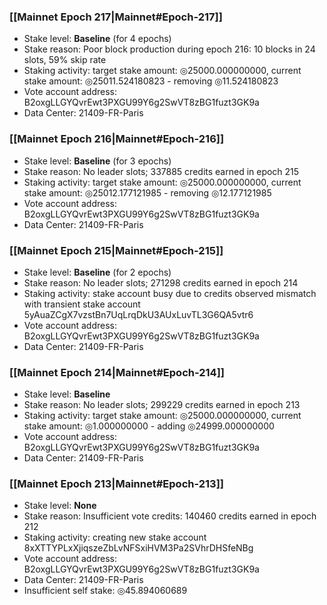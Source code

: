 ### [[Mainnet Epoch 217|Mainnet#Epoch-217]]
* Stake level: **Baseline** (for 4 epochs)
* Stake reason: Poor block production during epoch 216: 10 blocks in 24 slots, 59% skip rate
* Staking activity: target stake amount: ◎25000.000000000, current stake amount: ◎25011.524180823 - removing ◎11.524180823
* Vote account address: B2oxgLLGYQvrEwt3PXGU99Y6g2SwVT8zBG1fuzt3GK9a
* Data Center: 21409-FR-Paris
### [[Mainnet Epoch 216|Mainnet#Epoch-216]]
* Stake level: **Baseline** (for 3 epochs)
* Stake reason: No leader slots; 337885 credits earned in epoch 215
* Staking activity: target stake amount: ◎25000.000000000, current stake amount: ◎25012.177121985 - removing ◎12.177121985
* Vote account address: B2oxgLLGYQvrEwt3PXGU99Y6g2SwVT8zBG1fuzt3GK9a
* Data Center: 21409-FR-Paris
### [[Mainnet Epoch 215|Mainnet#Epoch-215]]
* Stake level: **Baseline** (for 2 epochs)
* Stake reason: No leader slots; 271298 credits earned in epoch 214
* Staking activity: stake account busy due to credits observed mismatch with transient stake account 5yAuaZCgX7vzstBn7UqLrqDkU3AUxLuvTL3G6QA5vtr6
* Vote account address: B2oxgLLGYQvrEwt3PXGU99Y6g2SwVT8zBG1fuzt3GK9a
* Data Center: 21409-FR-Paris
### [[Mainnet Epoch 214|Mainnet#Epoch-214]]
* Stake level: **Baseline**
* Stake reason: No leader slots; 299229 credits earned in epoch 213
* Staking activity: target stake amount: ◎25000.000000000, current stake amount: ◎1.000000000 - adding ◎24999.000000000
* Vote account address: B2oxgLLGYQvrEwt3PXGU99Y6g2SwVT8zBG1fuzt3GK9a
* Data Center: 21409-FR-Paris
### [[Mainnet Epoch 213|Mainnet#Epoch-213]]
* Stake level: **None**
* Stake reason: Insufficient vote credits: 140460 credits earned in epoch 212
* Staking activity: creating new stake account 8xXTTYPLxXjiqszeZbLvNFSxiHVM3Pa2SVhrDHSfeNBg
* Vote account address: B2oxgLLGYQvrEwt3PXGU99Y6g2SwVT8zBG1fuzt3GK9a
* Data Center: 21409-FR-Paris
* Insufficient self stake: ◎45.894060689